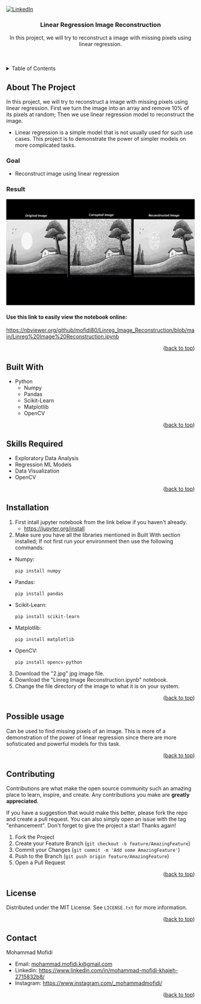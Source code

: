 <a id="readme-top"></a>


[![LinkedIn][linkedin-shield]][linkedin-url]

<h3 align="center">Linear Regression Image Reconstruction</h3>

  <p align="center">
    In this project, we will try to reconstruct a image with missing pixels using linear regression.
    <br />
    <br />
    <br />
  </p>
</div>

<!-- TABLE OF CONTENTS -->
<details>
  <summary>Table of Contents</summary>
  <ol>
    <li>
      <a href="#about-the-project">About The Project</a>
      <ul>
        <li><a href="#built-with">Built With</a></li>
        <li><a href="#skills-required">Skills Required</a><li>
      </ul>
    <li><a href="#installation">Installation</a></li>
    <li><a href="#possible-usage">Possible Usage</a></li>
    <li><a href="#contributing">Contributing</a></li>
    <li><a href="#license">License</a></li>
    <li><a href="#contact">Contact</a></li>
  </ol>
</details>

## About The Project
In this project, we will try to reconstruct a image with missing pixels using linear regression. First we turn the image into an array and remove 10% of its pixels at random; Then we use linear regression model to reconstruct the image.
* Linear regression is a simple model that is not usually used for such use cases. This project is to demonstrate the power of simpler models on more complicated tasks.


### Goal
* Reconstruct image using linear regression

### Result
![Alt text](https://github.com/mofidi80/Linreg_Image_Reconstruction/blob/3eb33cfa2c59c10db34c5ad98d6b69a8581585e9/blob/Presentation1.png)


#### Use this link to easily view the notebook online:
https://nbviewer.org/github/mofidi80/Linreg_Image_Reconstruction/blob/main/Linreg%20Image%20Reconstruction.ipynb

<p align="right">(<a href="#readme-top">back to top</a>)</p>


## Built With
* Python
   + Numpy
   + Pandas
   + Scikit-Learn
   + Matplotlib
   + OpenCV

<p align="right">(<a href="#readme-top">back to top</a>)</p>


## Skills Required
* Exploratory Data Analysis
* Regression ML Models
* Data Visualization
* OpenCV

<p align="right">(<a href="#readme-top">back to top</a>)</p>


## Installation
1. First intall jupyter notebook from the link below if you haven't already.
   + https://jupyter.org/install
2. Make sure you have all the libraries mentioned in Built With section installed; If not first run your environment then use the following commands:
+ Numpy:
  ```console
  pip install numpy
  ```
+ Pandas:
  ```console
  pip install pandas
  ```
+ Scikit-Learn:
  ```console
  pip install scikit-learn
  ```
+ Matplotlib:
  ```console
  pip install matplotlib
  ```
+ OpenCV:
  ```console
  pip install opencv-python
  ```
3. Download the "2.jpg" jpg image file.
4. Download the "Linreg Image Reconstruction.ipynb" notebook.
5. Change the file directory of the image to what it is on your system.
<p align="right">(<a href="#readme-top">back to top</a>)</p>


## Possible usage
Can be used to find missing pixels of an image. This is more of a demonstration of the power of linear regression since there are more sofisticated and powerful models for this task.

<p align="right">(<a href="#readme-top">back to top</a>)</p>



<!-- CONTRIBUTING -->
## Contributing

Contributions are what make the open source community such an amazing place to learn, inspire, and create. Any contributions you make are **greatly appreciated**.

If you have a suggestion that would make this better, please fork the repo and create a pull request. You can also simply open an issue with the tag "enhancement".
Don't forget to give the project a star! Thanks again!

1. Fork the Project
2. Create your Feature Branch (`git checkout -b feature/AmazingFeature`)
3. Commit your Changes (`git commit -m 'Add some AmazingFeature'`)
4. Push to the Branch (`git push origin feature/AmazingFeature`)
5. Open a Pull Request

<p align="right">(<a href="#readme-top">back to top</a>)</p>


<!-- LICENSE -->
## License

Distributed under the MIT License. See `LICENSE.txt` for more information.

<p align="right">(<a href="#readme-top">back to top</a>)</p>



<!-- CONTACT -->
## Contact
Mohammad Mofidi
* Email: mohammad.mofidi.k@gmail.com
* Linkedin: https://www.linkedin.com/in/mohammad-mofidi-khajeh-2715832b8/
* Instagram: https://www.instagram.com/_mohammadmofidi/


<p align="right">(<a href="#readme-top">back to top</a>)</p>



<!-- MARKDOWN LINKS & IMAGES -->
<!-- https://www.markdownguide.org/basic-syntax/#reference-style-links -->

[linkedin-shield]: https://img.shields.io/badge/-LinkedIn-black.svg?style=for-the-badge&logo=linkedin&colorB=555
[linkedin-url]: https://www.linkedin.com/in/mohammad-mofidi-khajeh-2715832b8/












  
